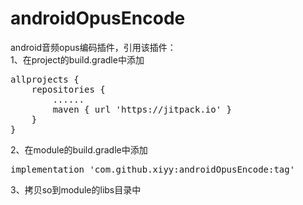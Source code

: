 # androidOpusEncode
android音频opus编码插件，引用该插件：  
1、在project的build.gradle中添加   
<pre name="code" class="java">
allprojects {
    repositories {
        ......
        maven { url 'https://jitpack.io' }
    }
}
</pre>
2、在module的build.gradle中添加  
<pre name="code" class="java">
implementation 'com.github.xiyy:androidOpusEncode:tag'
</pre>
3、拷贝so到module的libs目录中  

